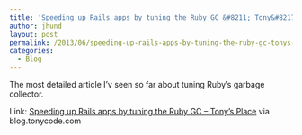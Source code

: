 ```yaml
---
title: 'Speeding up Rails apps by tuning the Ruby GC &#8211; Tony&#8217;s Place'
author: jhund
layout: post
permalink: /2013/06/speeding-up-rails-apps-by-tuning-the-ruby-gc-tonys-place/
categories:
  - Blog
---
```

<p class="iii-article-excerpt">
  The most detailed article I&#8217;v seen so far about tuning Ruby&#8217;s garbage collector.
</p>

<p class="iii-article-source">
  Link: <a href="http://blog.tonycode.com/archives/492">Speeding up Rails apps by tuning the Ruby GC &#8211; Tony&#8217;s Place</a> via blog.tonycode.com
</p>